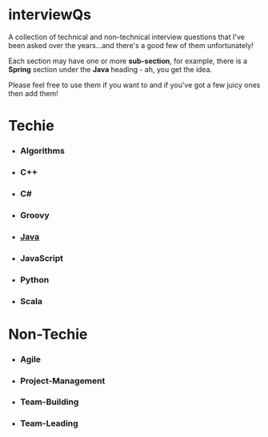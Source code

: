 # interviewQs
A collection of technical and non-technical interview questions that I've been asked over the years...and there's a good few of them unfortunately!

Each section may have one or more **sub-section**, for example, there is a **Spring** section under the **Java** heading - ah, you get the idea.

Please feel free to use them if you want to and if you've got a few juicy ones then add them!

# Techie
* ### Algorithms
* ### C++
* ### C#
* ### Groovy
* ### [Java](#java/collections/map/README.md)
* ### JavaScript
* ### Python
* ### Scala

# Non-Techie
* ### Agile
* ### Project-Management
* ### Team-Building
* ### Team-Leading
